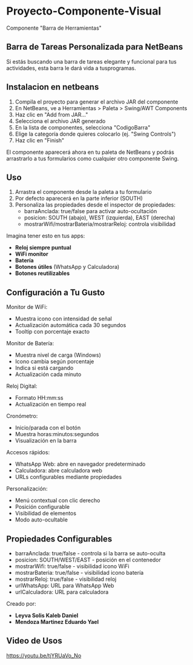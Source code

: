 # Proyecto-Componente-Visual
Componente "Barra de Herramientas"

Barra de Tareas Personalizada para NetBeans
----------------------

Si estás buscando una barra de tareas elegante y funcional para tus actividades, esta barra le dará vida a tusprogramas. 

Instalacion en netbeans
----------------------
1. Compila el proyecto para generar el archivo JAR del componente
2. En NetBeans, ve a Herramientas > Paleta > Swing/AWT Components
3. Haz clic en "Add from JAR..."
4. Selecciona el archivo JAR generado
5. En la lista de componentes, selecciona "CodigoBarra"
6. Elige la categoría donde quieres colocarlo (ej. "Swing Controls")
7. Haz clic en "Finish"

El componente aparecerá ahora en tu paleta de NetBeans y podrás arrastrarlo a tus formularios como cualquier otro componente Swing.

Uso
---------
1. Arrastra el componente desde la paleta a tu formulario
2. Por defecto aparecerá en la parte inferior (SOUTH)
3. Personaliza las propiedades desde el inspector de propiedades:
   - barraAnclada: true/false para activar auto-ocultación
   - posicion: SOUTH (abajo), WEST (izquierda), EAST (derecha)
   - mostrarWifi/mostrarBateria/mostrarReloj: controla visibilidad

Imagina tener esto en tus apps:
- **Reloj siempre puntual** 
- **WiFi monitor** 
- **Batería** 
- **Botones útiles** (WhatsApp y Calculadora)
- **Botones reutilizables**

##  Configuración a Tu Gusto
 Monitor de WiFi:
   - Muestra icono con intensidad de señal
   - Actualización automática cada 30 segundos
   - Tooltip con porcentaje exacto

 Monitor de Batería:
   - Muestra nivel de carga (Windows)
   - Icono cambia según porcentaje
   - Indica si está cargando
   - Actualización cada minuto

 Reloj Digital:
   - Formato HH:mm:ss
   - Actualización en tiempo real

 Cronómetro:
   - Inicio/parada con el botón
   - Muestra horas:minutos:segundos
   - Visualización en la barra

 Accesos rápidos:
   - WhatsApp Web: abre en navegador predeterminado
   - Calculadora: abre calculadora web
   - URLs configurables mediante propiedades

 Personalización:
   - Menú contextual con clic derecho
   - Posición configurable
   - Visibilidad de elementos
   - Modo auto-ocultable

Propiedades Configurables
------------------------
 - barraAnclada: true/false - controla si la barra se auto-oculta
 - posicion: SOUTH/WEST/EAST - posición en el contenedor
 - mostrarWifi: true/false - visibilidad icono WiFi
 - mostrarBateria: true/false - visibilidad icono batería
 - mostrarReloj: true/false - visibilidad reloj
 - urlWhatsApp: URL para WhatsApp Web
 - urlCalculadora: URL para calculadora

Creado por: 
- **Leyva Solis Kaleb Daniel** 
- **Mendoza Martinez Eduardo Yael**

Video de Usos
------------------------
https://youtu.be/tjYRUaVo_No 
